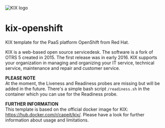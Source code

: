 ![KIX logo](http://www.kixdesk.com/files/layout/logo.png)

# kix-openshift
KIX template for the PaaS platform OpenShift from Red Hat.

KIX is a web-based open source servicedesk. The software is a fork of OTRS 5 created in 2015. The first release was in early 2016. KIX supports your organization in managing and organizing your IT service, technical service, maintenance and repair and customer service.

**PLEASE NOTE**  
At the moment, the Liveness and Readiness probes are missing but will be added in the future. There's a simple bash script `/readiness.sh` in the container which you can use for the Readiness probe.

**FURTHER INFORMATION**  
This template is based on the official docker image for KIX: https://hub.docker.com/r/capeit/kix/.
Please have a look for further information about usage and limitations.
